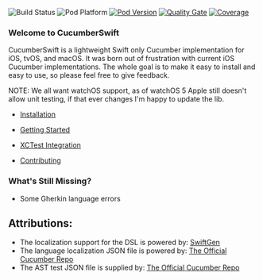 ![Build Status](https://img.shields.io/travis/com/Tyler-Keith-Thompson/CucumberSwift/master?style=popout) 
![Pod Platform](https://img.shields.io/cocoapods/p/CucumberSwift.svg?style=popout) [![Pod Version](https://img.shields.io/cocoapods/v/CucumberSwift.svg?style=popout)](http://cocoapods.org/pods/CucumberSwift)
[![Quality Gate](https://img.shields.io/sonar/quality_gate/Tyler-Keith-Thompson_CucumberSwift?server=https%3A%2F%2Fsonarcloud.io)](https://sonarcloud.io/dashboard?id=Tyler-Keith-Thompson_CucumberSwift)
[![Coverage](https://img.shields.io/sonar/coverage/Tyler-Keith-Thompson_CucumberSwift?server=http%3A%2F%2Fsonarcloud.io)](https://sonarcloud.io/component_measures?id=Tyler-Keith-Thompson_CucumberSwift&metric=Coverage&view=list)


### Welcome to CucumberSwift
CucumberSwift is a lightweight Swift only Cucumber implementation for iOS, tvOS, and macOS. It was born out of frustration with current iOS Cucumber implementations. The whole goal is to make it easy to install and easy to use, so please feel free to give feedback.

NOTE: We all want watchOS support, as of watchOS 5 Apple still doesn't allow unit testing, if that ever changes I'm happy to update the lib.

* [Installation](https://github.com/Tyler-Keith-Thompson/CucumberSwift/wiki/installation)
* [Getting Started](https://github.com/Tyler-Keith-Thompson/CucumberSwift/wiki)
* [XCTest Integration](https://github.com/Tyler-Keith-Thompson/CucumberSwift/wiki/xctest-integration)

* [Contributing](/CONTRIBUTING.md)

### What's Still Missing?
- Some Gherkin language errors

## Attributions:
- The localization support for the DSL is powered by: [SwiftGen](https://github.com/SwiftGen/SwiftGen/)
- The language localization JSON file is powered by: [The Official Cucumber Repo](https://github.com/Cucumber/Cucumber/)
- The AST test JSON file is supplied by: [The Official Cucumber Repo](https://github.com/Cucumber/Cucumber/)
